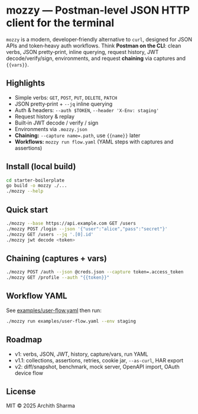 # mozzy — Postman‑level JSON HTTP client for the terminal

`mozzy` is a modern, developer‑friendly alternative to `curl`, designed for JSON APIs and token‑heavy auth workflows. Think **Postman on the CLI**: clean verbs, JSON pretty‑print, inline querying, request history, JWT decode/verify/sign, environments, and request **chaining** via captures and `{{vars}}`.

## Highlights
- Simple verbs: `GET`, `POST`, `PUT`, `DELETE`, `PATCH`
- JSON pretty‑print + `--jq` inline querying
- Auth & headers: `--auth $TOKEN`, `--header 'X-Env: staging'`
- Request history & replay
- Built‑in JWT decode / verify / sign
- Environments via `.mozzy.json`
- **Chaining:** `--capture name=.path`, use `{{name}}` later
- **Workflows:** `mozzy run flow.yaml` (YAML steps with captures and assertions)

## Install (local build)
```bash
cd starter-boilerplate
go build -o mozzy ./...
./mozzy --help
```

## Quick start
```bash
./mozzy --base https://api.example.com GET /users
./mozzy POST /login --json '{"user":"alice","pass":"secret"}'
./mozzy GET /users --jq '.[0].id'
./mozzy jwt decode <token>
```

## Chaining (captures + vars)
```bash
./mozzy POST /auth --json @creds.json --capture token=.access_token
./mozzy GET /profile --auth "{{token}}"
```

## Workflow YAML
See [examples/user-flow.yaml](examples/user-flow.yaml) then run:
```bash
./mozzy run examples/user-flow.yaml --env staging
```

## Roadmap
- v1: verbs, JSON, JWT, history, capture/vars, run YAML
- v1.1: collections, assertions, retries, cookie jar, `--as-curl`, HAR export
- v2: diff/snapshot, benchmark, mock server, OpenAPI import, OAuth device flow

## License
MIT © 2025 Archith Sharma
